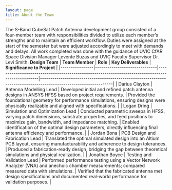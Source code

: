 ```yaml
---
layout: page
title: About the Team
---
```

The S-Band CubeSat Patch Antenna development group consisted of a four-member team with responsibilities divided to utilize each member’s strengths and to maintain an efficient workflow. Duties were assigned at the start of the semester but were adjusted accordingly to meet with demands and delays. All work completed was done with the guidance of UVIC CfAR Space Division Manager Levente Buzas and UVIC Faculty Supervisor Dr. Levi Smith.
**Design Team**
| **Team Member**    | **Role**                         | **Key Deliverables**                                                                                   | **Significance to Project**                                                                                          |
|----------------|------------------------------|--------------------------------------------------------------------------------------------------|-----------------------------------------------------------------------------------------------------------------|
| Darius Clayton | Antenna Modelling Lead       | Developed initial and refined patch antenna designs in ANSYS HFSS based on project requirements. | Provided the foundational geometry for performance simulations, ensuring designs were physically realizable and aligned with specifications. |
| Logan Dring    | Simulation and Optimization Lead | Conducted parametric sweeps in HFSS, varying patch dimensions, substrate properties, and feed positions to maximize gain, bandwidth, and impedance matching. | Enabled identification of the optimal design parameters, directly influencing final antenna efficiency and performance. |
| Jordan Bona    | PCB Design and Fabrication Lead | Translated the optimal simulated design into an Altium PCB layout, ensuring manufacturability and adherence to design tolerances. | Produced a fabrication-ready design, bridging the gap between theoretical simulations and physical realization. |
| Jonathan Boyce | Testing and Validation Lead  | Performed performance testing using a Vector Network Analyzer (VNA) and anechoic chamber measurements; compared measured data with simulations. | Verified that the fabricated antenna met design specifications and documented real-world performance for validation purposes. |

